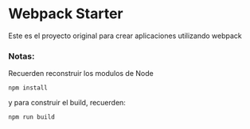 # Webpack Starter

Este es el proyecto original para crear aplicaciones utilizando webpack

### Notas:

Recuerden reconstruir los modulos de Node

```
npm install
```

y para construir el build, recuerden:

```
npm run build
```
